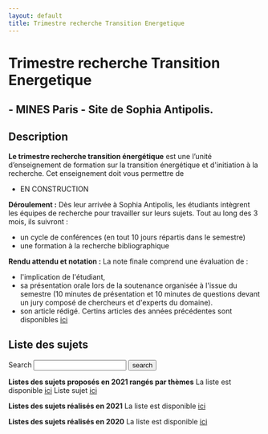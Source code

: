 ```yaml
---
layout: default
title: Trimestre recherche Transition Energetique
---
```


# Trimestre recherche Transition Energetique

## - MINES Paris - Site de Sophia Antipolis.

## Description

**Le trimestre recherche transition énergétique** est une l’unité d’enseignement de formation sur la transition énergétique et d'initiation à la recherche. Cet enseignement doit vous permettre de
*	EN CONSTRUCTION

**Déroulement :** Dès leur arrivée à Sophia Antipolis, les étudiants intègrent les équipes de recherche pour travailler sur leurs sujets. Tout au long des 3 mois, ils suivront :
 * un cycle de conférences (en tout 10 jours répartis dans le semestre)
 * une formation à la recherche bibliographique

**Rendu attendu et notation :** La note finale comprend une évaluation de :
* l'implication de l'étudiant,
* sa présentation orale lors de la soutenance organisée à l'issue du semestre (10 minutes de présentation et 10 minutes de questions devant un jury composé de chercheurs et d'experts du domaine).  
* son article rédigé. Certins articles des années précédentes sont disponibles [ici](https://robingirard.github.io/MINES-trimestre-recherche-transition-energetique/Past/2021/ListeProjets.html)

## Liste des sujets

<form action="/search.html" method="get">
  <label for="search-box">Search</label>
  <input type="text" id="search-box" name="query">
  <input type="submit" value="search">
</form>

**Listes des sujets proposés en 2021 rangés par thèmes**
La liste est disponible [ici](https://robingirard.github.io/MINES-trimestre-recherche-transition-energetique/ListeSujets/ListeProjets.html)
Liste sujet [ici](https://robingirard.github.io/MINES-trimestre-recherche-transition-energetique/ListeSujets.html)

**Listes des sujets réalisés en 2021**
La liste est disponible [ici](https://robingirard.github.io/MINES-trimestre-recherche-transition-energetique/Past/2021/ListeProjets.html)

**Listes des sujets réalisés en 2020**
La liste est disponible [ici](https://robingirard.github.io/MINES-trimestre-recherche-transition-energetique/Past/2020/ListeProjets.html)
